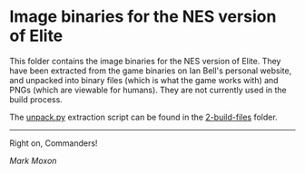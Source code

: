 # Image binaries for the NES version of Elite

This folder contains the image binaries for the NES version of Elite. They have been extracted from the game binaries on Ian Bell's personal website, and unpacked into binary files (which is what the game works with) and PNGs (which are viewable for humans). They are not currently used in the build process.

The [unpack.py](../2-build-files/unpack.py) extraction script can be found in the [2-build-files](../2-build-files) folder.

---

Right on, Commanders!

_Mark Moxon_